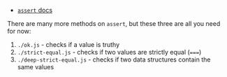 * [`assert` docs](https://nodejs.org/api/assert.html)

There are many more methods on `assert`, but these three are all you need for now:

1. `./ok.js` - checks if a value is truthy
1. `./strict-equal.js` - checks if two values are strictly equal (`===`)
1. `./deep-strict-equal.js` - checks if two data structures contain the same values

